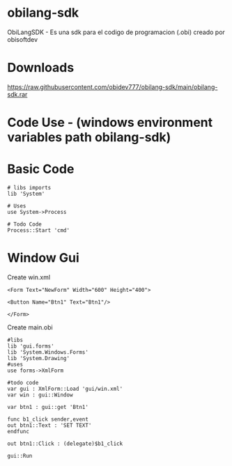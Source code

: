 # obilang-sdk
ObiLangSDK - Es una sdk para el codigo de programacion (.obi) creado por obisoftdev

# Downloads
https://raw.githubusercontent.com/obidev777/obilang-sdk/main/obilang-sdk.rar

# Code Use - (windows environment variables path obilang-sdk)

# Basic Code
```
# libs imports
lib 'System'

# Uses
use System->Process

# Todo Code
Process::Start 'cmd'
```

# Window Gui
Create win.xml
```
<Form Text="NewForm" Width="600" Height="400">

<Button Name="Btn1" Text="Btn1"/>

</Form>
```
Create main.obi
```
#libs
lib 'gui.forms'
lib 'System.Windows.Forms'
lib 'System.Drawing'
#uses
use forms->XmlForm

#todo code
var gui : XmlForm::Load 'gui/win.xml'
var win : gui::Window

var btn1 : gui::get 'Btn1'

func b1_click sender,event
out btn1::Text : 'SET TEXT'
endfunc

out btn1::Click : (delegate)$b1_click

gui::Run
```
